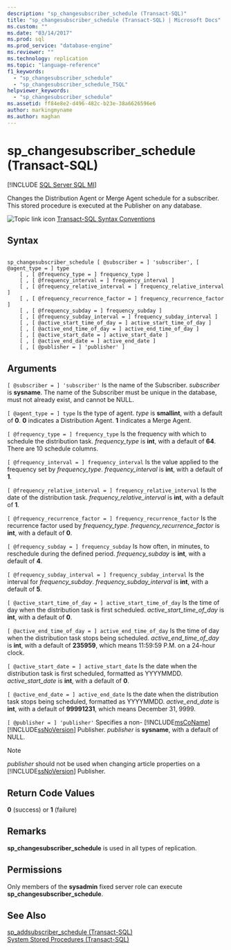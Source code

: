 ```yaml
---
description: "sp_changesubscriber_schedule (Transact-SQL)"
title: "sp_changesubscriber_schedule (Transact-SQL) | Microsoft Docs"
ms.custom: ""
ms.date: "03/14/2017"
ms.prod: sql
ms.prod_service: "database-engine"
ms.reviewer: ""
ms.technology: replication
ms.topic: "language-reference"
f1_keywords: 
  - "sp_changesubscriber_schedule"
  - "sp_changesubscriber_schedule_TSQL"
helpviewer_keywords: 
  - "sp_changesubscriber_schedule"
ms.assetid: ff84e8e2-d496-482c-b23e-38a6626596e6
author: markingmyname
ms.author: maghan
---
```

# sp_changesubscriber_schedule (Transact-SQL)
[!INCLUDE [SQL Server SQL MI](../../includes/applies-to-version/sql-asdbmi.md)]

  Changes the Distribution Agent or Merge Agent schedule for a subscriber. This stored procedure is executed at the Publisher on any database.  
  
 ![Topic link icon](../../database-engine/configure-windows/media/topic-link.gif "Topic link icon") [Transact-SQL Syntax Conventions](../../t-sql/language-elements/transact-sql-syntax-conventions-transact-sql.md)  
  
## Syntax  
  
```  
  
sp_changesubscriber_schedule [ @subscriber = ] 'subscriber', [ @agent_type = ] type  
    [ , [ @frequency_type = ] frequency_type ]  
    [ , [ @frequency_interval = ] frequency_interval ]  
    [ , [ @frequency_relative_interval = ] frequency_relative_interval ]  
    [ , [ @frequency_recurrence_factor = ] frequency_recurrence_factor ]  
    [ , [ @frequency_subday = ] frequency_subday ]  
    [ , [ @frequency_subday_interval = ] frequency_subday_interval ]  
    [ , [ @active_start_time_of_day = ] active_start_time_of_day ]  
    [ , [ @active_end_time_of_day = ] active_end_time_of_day ]  
    [ , [ @active_start_date = ] active_start_date ]  
    [ , [ @active_end_date = ] active_end_date ]  
    [ , [ @publisher = ] 'publisher' ]  
```  
  
## Arguments  
`[ @subscriber = ] 'subscriber'`
 Is the name of the Subscriber. *subscriber* is **sysname**. The name of the Subscriber must be unique in the database, must not already exist, and cannot be NULL.  
  
`[ @agent_type = ] type`
 Is the type of agent. *type* is **smallint**, with a default of **0**. **0** indicates a Distribution Agent. **1** indicates a Merge Agent.  
  
`[ @frequency_type = ] frequency_type`
 Is the frequency with which to schedule the distribution task. *frequency_type* is **int**, with a default of **64**. There are 10 schedule columns.  
  
`[ @frequency_interval = ] frequency_interval`
 Is the value applied to the frequency set by *frequency_type*. *frequency_interval* is **int**, with a default of **1**.  
  
`[ @frequency_relative_interval = ] frequency_relative_interval`
 Is the date of the distribution task. *frequency_relative_interval* is **int**, with a default of **1**.  
  
`[ @frequency_recurrence_factor = ] frequency_recurrence_factor`
 Is the recurrence factor used by *frequency_type*. *frequency_recurrence_factor* is **int**, with a default of **0**.  
  
`[ @frequency_subday = ] frequency_subday`
 Is how often, in minutes, to reschedule during the defined period. *frequency_subday* is **int**, with a default of **4**.  
  
`[ @frequency_subday_interval = ] frequency_subday_interval`
 Is the interval for *frequency_subday*. *frequency_subday_interval* is **int**, with a default of **5**.  
  
`[ @active_start_time_of_day = ] active_start_time_of_day`
 Is the time of day when the distribution task is first scheduled. *active_start_time_of_day* is **int**, with a default of **0**.  
  
`[ @active_end_time_of_day = ] active_end_time_of_day`
 Is the time of day when the distribution task stops being scheduled. *active_end_time_of_day* is **int**, with a default of **235959**, which means 11:59:59 P.M. on a 24-hour clock.  
  
`[ @active_start_date = ] active_start_date`
 Is the date when the distribution task is first scheduled, formatted as YYYYMMDD. *active_start_date* is **int**, with a default of **0**.  
  
`[ @active_end_date = ] active_end_date`
 Is the date when the distribution task stops being scheduled, formatted as YYYYMMDD. *active_end_date* is **int**, with a default of **99991231**, which means December 31, 9999.  
  
`[ @publisher = ] 'publisher'`
 Specifies a non- [!INCLUDE[msCoName](../../includes/msconame-md.md)] [!INCLUDE[ssNoVersion](../../includes/ssnoversion-md.md)] Publisher. *publisher* is **sysname**, with a default of NULL.  
  
> [!NOTE]  
>  *publisher* should not be used when changing article properties on a [!INCLUDE[ssNoVersion](../../includes/ssnoversion-md.md)] Publisher.  
  
## Return Code Values  
 **0** (success) or **1** (failure)  
  
## Remarks  
 **sp_changesubscriber_schedule** is used in all types of replication.  
  
## Permissions  
 Only members of the **sysadmin** fixed server role can execute **sp_changesubscriber_schedule**.  
  
## See Also  
 [sp_addsubscriber_schedule &#40;Transact-SQL&#41;](../../relational-databases/system-stored-procedures/sp-addsubscriber-schedule-transact-sql.md)   
 [System Stored Procedures &#40;Transact-SQL&#41;](../../relational-databases/system-stored-procedures/system-stored-procedures-transact-sql.md)  
  
  
